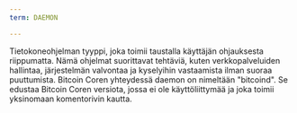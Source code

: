 ```yaml
---
term: DAEMON

---
```

Tietokoneohjelman tyyppi, joka toimii taustalla käyttäjän ohjauksesta riippumatta. Nämä ohjelmat suorittavat tehtäviä, kuten verkkopalveluiden hallintaa, järjestelmän valvontaa ja kyselyihin vastaamista ilman suoraa puuttumista. Bitcoin Coren yhteydessä daemon on nimeltään "bitcoind". Se edustaa Bitcoin Coren versiota, jossa ei ole käyttöliittymää ja joka toimii yksinomaan komentorivin kautta.